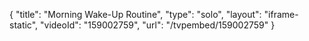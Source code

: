 {
    "title": "Morning Wake-Up Routine",
    "type": "solo",
    "layout": "iframe-static",
    "videoId": "159002759",
    "url": "\/tvpembed\/159002759"
}